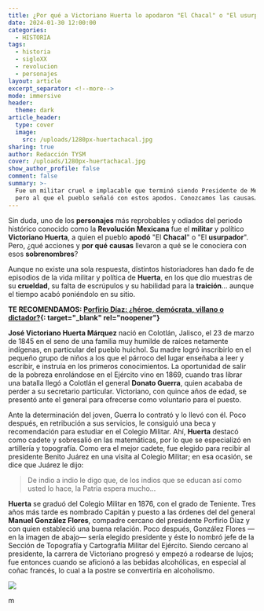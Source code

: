 ```yaml
---
title: ¿Por qué a Victoriano Huerta lo apodaron "El Chacal" o "El usurpador"?
date: 2024-01-30 12:00:00
categories:
  - HISTORIA
tags:
  - historia
  - sigloXX
  - revolucion
  - personajes
layout: article
excerpt_separator: <!--more-->
mode: immersive
header:
  theme: dark
article_header:
  type: cover
  image:
    src: /uploads/1280px-huertachacal.jpg
sharing: true
author: Redacción TYSM
cover: /uploads/1280px-huertachacal.jpg
show_author_profile: false
comment: false
summary: >-
  Fue un militar cruel e implacable que terminó siendo Presidente de México,
  pero al que el pueblo señaló con estos apodos. Conozcamos las causas…
---
```

Sin duda, uno de los **personajes** más reprobables y odiados del periodo histórico conocido como la **Revolución Mexicana** fue el **militar** y político **Victoriano Huerta**, a quien el pueblo **apodó** "El **Chacal**" o "El **usurpador**". Pero, ¿qué acciones y **por qué** **causas** llevaron a qué se le conociera con esos **sobrenombres**?&nbsp;

Aunque no existe una sola respuesta, distintos historiadores han dado fe de episodios de la vida militar y política de **Huerta**, en los que dio muestras de su **crueldad**, su falta de escrúpulos y su habilidad para la **traición**… aunque el tiempo acabó poniéndolo en su sitio.&nbsp;

**TE RECOMENDAMOS:&nbsp;[Porfirio Díaz: ¿héroe, demócrata, villano o dictador?](https://blog.tonoysumariachi.com/historia/2023/08/29/porfirio-d%C3%ADaz-h%C3%A9roe-dem%C3%B3crata-villano-o-dictador.html){: target="_blank" rel="noopener"}**

**José Victoriano Huerta Márquez** nació en Colotlán, Jalisco, el 23 de marzo de 1845 en el seno de una familia muy humilde de raíces netamente indígenas, en particular del pueblo huichol. Su madre logró inscribirlo en el pequeño grupo de niños a los que el párroco del lugar enseñaba a leer y escribir, e instruía en los primeros conocimientos. La oportunidad de salir de la pobreza enrolándose en el Ejército vino en 1869, cuando tras librar una batalla llegó a Colotlán el general **Donato Guerra**, quien acababa de perder a su secretario particular. Victoriano, con quince años de edad, se presentó ante el general para ofrecerse como voluntario para el puesto.

Ante la determinación del joven, Guerra lo contrató y lo llevó con él. Poco después, en retribución a sus servicios, le consiguió una beca y recomendación para estudiar en el Colegio Militar. Ahí, **Huerta** destacó como cadete y sobresalió en las matemáticas, por lo que se especializó en artillería y topografía. Como era el mejor cadete, fue elegido para recibir al presidente Benito Juárez en una visita al Colegio Militar; en esa ocasión, se dice que Juárez le dijo:&nbsp;

> De indio a indio le digo que, de los indios que se educan así como usted lo hace, la Patria espera mucho…

**Huerta** se graduó del Colegio Militar en 1876, con el grado de Teniente. Tres años más tarde es nombrado Capitán y puesto a las órdenes del del general **Manuel González Flores**, compadre cercano del presidente Porfirio Díaz y con quien estableció una buena relación. Poco después, González Flores —en la imagen de abajo— sería elegido presidente y éste lo nombró jefe de la Sección de Topografía y Cartografía Militar del Ejército. Siendo cercano al presidente, la carrera de Victoriano progresó y empezó a rodearse de lujos; fue entonces cuando se aficionó a las bebidas alcohólicas, en especial al coñac francés, lo cual a la postre se convertiría en alcoholismo.

![](https://upload.wikimedia.org/wikipedia/commons/1/1c/President_Manuel_Gonzalez.jpg)

m